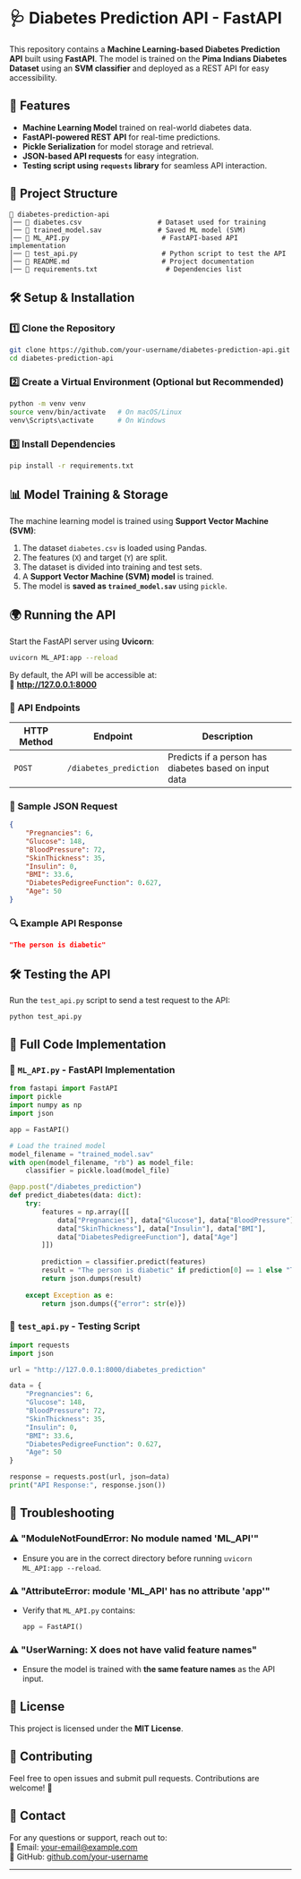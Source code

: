 # 🩺 Diabetes Prediction API - FastAPI

This repository contains a **Machine Learning-based Diabetes Prediction API** built using **FastAPI**. The model is trained on the **Pima Indians Diabetes Dataset** using an **SVM classifier** and deployed as a REST API for easy accessibility.

## 🚀 Features
- **Machine Learning Model** trained on real-world diabetes data.
- **FastAPI-powered REST API** for real-time predictions.
- **Pickle Serialization** for model storage and retrieval.
- **JSON-based API requests** for easy integration.
- **Testing script using `requests` library** for seamless API interaction.

## 📂 Project Structure
```
📂 diabetes-prediction-api
│── 📄 diabetes.csv                   # Dataset used for training
│── 📄 trained_model.sav              # Saved ML model (SVM)
│── 📄 ML_API.py                       # FastAPI-based API implementation
│── 📄 test_api.py                     # Python script to test the API
│── 📄 README.md                       # Project documentation
│── 📄 requirements.txt                 # Dependencies list
```

## 🛠️ Setup & Installation
### 1️⃣ Clone the Repository
```sh
git clone https://github.com/your-username/diabetes-prediction-api.git
cd diabetes-prediction-api
```

### 2️⃣ Create a Virtual Environment (Optional but Recommended)
```sh
python -m venv venv
source venv/bin/activate   # On macOS/Linux
venv\Scripts\activate      # On Windows
```

### 3️⃣ Install Dependencies
```sh
pip install -r requirements.txt
```

## 📊 Model Training & Storage
The machine learning model is trained using **Support Vector Machine (SVM)**:
1. The dataset `diabetes.csv` is loaded using Pandas.
2. The features (`X`) and target (`Y`) are split.
3. The dataset is divided into training and test sets.
4. A **Support Vector Machine (SVM) model** is trained.
5. The model is **saved as `trained_model.sav`** using `pickle`.

## 🌍 Running the API
Start the FastAPI server using **Uvicorn**:
```sh
uvicorn ML_API:app --reload
```
By default, the API will be accessible at:  
🔗 **http://127.0.0.1:8000**

### 📜 API Endpoints

| HTTP Method | Endpoint | Description |
|------------|---------|-------------|
| `POST` | `/diabetes_prediction` | Predicts if a person has diabetes based on input data |

### 📝 Sample JSON Request
```json
{
    "Pregnancies": 6,
    "Glucose": 148,
    "BloodPressure": 72,
    "SkinThickness": 35,
    "Insulin": 0,
    "BMI": 33.6,
    "DiabetesPedigreeFunction": 0.627,
    "Age": 50
}
```

### 🔍 Example API Response
```json
"The person is diabetic"
```

## 🛠️ Testing the API
Run the `test_api.py` script to send a test request to the API:
```sh
python test_api.py
```

## 📜 Full Code Implementation
### 📌 `ML_API.py` - FastAPI Implementation
```python
from fastapi import FastAPI
import pickle
import numpy as np
import json

app = FastAPI()

# Load the trained model
model_filename = "trained_model.sav"
with open(model_filename, "rb") as model_file:
    classifier = pickle.load(model_file)

@app.post("/diabetes_prediction")
def predict_diabetes(data: dict):
    try:
        features = np.array([[
            data["Pregnancies"], data["Glucose"], data["BloodPressure"],
            data["SkinThickness"], data["Insulin"], data["BMI"],
            data["DiabetesPedigreeFunction"], data["Age"]
        ]])
        
        prediction = classifier.predict(features)
        result = "The person is diabetic" if prediction[0] == 1 else "The person is not diabetic"
        return json.dumps(result)
    
    except Exception as e:
        return json.dumps({"error": str(e)})
```

### 📌 `test_api.py` - Testing Script
```python
import requests
import json

url = "http://127.0.0.1:8000/diabetes_prediction"

data = {
    "Pregnancies": 6,
    "Glucose": 148,
    "BloodPressure": 72,
    "SkinThickness": 35,
    "Insulin": 0,
    "BMI": 33.6,
    "DiabetesPedigreeFunction": 0.627,
    "Age": 50
}

response = requests.post(url, json=data)
print("API Response:", response.json())
```

## 📌 Troubleshooting
### ⚠️ "ModuleNotFoundError: No module named 'ML_API'"
- Ensure you are in the correct directory before running `uvicorn ML_API:app --reload`.

### ⚠️ "AttributeError: module 'ML_API' has no attribute 'app'"
- Verify that `ML_API.py` contains:
  ```python
  app = FastAPI()
  ```

### ⚠️ "UserWarning: X does not have valid feature names"
- Ensure the model is trained with **the same feature names** as the API input.

## 📜 License
This project is licensed under the **MIT License**.

## 🙌 Contributing
Feel free to open issues and submit pull requests. Contributions are welcome! 🎉

## 📧 Contact
For any questions or support, reach out to:  
📧 Email: [your-email@example.com](mailto:your-email@example.com)  
🔗 GitHub: [github.com/your-username](https://github.com/your-username)

---
